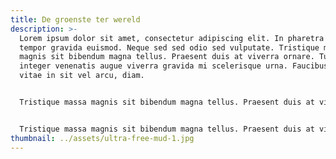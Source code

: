 ```yaml
---
title: De groenste ter wereld
description: >-
  Lorem ipsum dolor sit amet, consectetur adipiscing elit. In pharetra viverra
  tempor gravida euismod. Neque sed sed odio sed vulputate. Tristique massa
  magnis sit bibendum magna tellus. Praesent duis at viverra ornare. Turpis
  integer venenatis augue viverra gravida mi scelerisque urna. Faucibus purus,
  vitae in sit vel arcu, diam.


  Tristique massa magnis sit bibendum magna tellus. Praesent duis at viverra ornare. Turpis integer venenatis augue viverra gravida mi scelerisque urna. Faucibus purus, vitae in sit vel arcu, diam.


  Tristique massa magnis sit bibendum magna tellus. Praesent duis at viverra ornare. Turpis integer venenatis augue viverra gravida mi scelerisque urna. Faucibus purus
thumbnail: ../assets/ultra-free-mud-1.jpg
---
```

